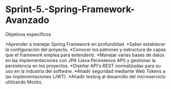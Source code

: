 # Sprint-5.-Spring-Framework-Avanzado

Objetivos específicos

*Aprender a manejar Spring Framework en profundidad.
*Saber establecer la configuración del proyecto.
*Conocer los patrones y estructura de capas que el framework emplea para extenderlo.
*Manejar varias bases de datos en las implementaciones con JPA (Java Persistence API) y gestionar la persistencia en los proyectos.
*Diseñar API's REST normalizadas para su uso en la industria del software.
*Añadir seguridad mediante Web Tokens a las implementaciones (JWT).
*Añadir testing al desarrollo del microservicio utilizando Mocks.
